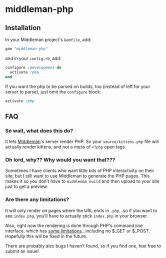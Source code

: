 # middleman-php

## Installation

In your Middleman project's `Gemfile`, add:

```ruby
gem "middleman-php"
```

and in your `config.rb`, add:

```ruby
configure :development do
  activate :php
end
```

If you want the php to be parsed on builds, too (instead of left for your server to parse), just omit the `configure` block:

```ruby
activate :php
```

## FAQ

### So wait, what does this do?

It lets [Middleman](https://github.com/middleman/middleman)'s server render PHP. So your `source/kittens.php` file will actually render kittens, and not a mess of `<?php` open tags.

### Oh lord, why?? Why would you want that???

Sometimes I have clients who want little bits of PHP interactivity on their site, but I still want to use Middleman to generate the PHP pages. This makes it so you don't have to `middleman build` and then upload to your site just to get a preview.

### Are there any limitations?

It will only render on pages where the URL ends in `.php`...so if you want to see `index.php`, you'll have to actually stick `index.php` in your browser.

Also, right now the rendering is done through PHP's command line interface, which has [some limitations](http://www.php.net/manual/en/features.commandline.differences.php)...including no $_GET or $_POST. Hopefully this will be fixed in the future.

There are probably also bugs I haven't found, so if you find one, feel free to submit an issue!